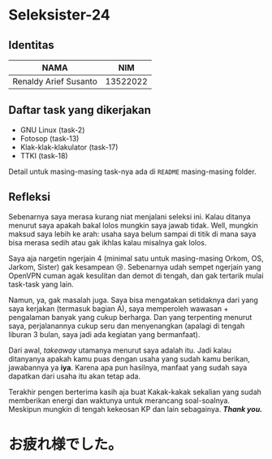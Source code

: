 # Seleksister-24

## Identitas
|NAMA|NIM|
|-|-|
|Renaldy Arief Susanto|13522022|

## Daftar task yang dikerjakan
- GNU Linux (task-2)
- Fotosop (task-13)
- Klak-klak-klakulator (task-17)
- TTKI (task-18)

Detail untuk masing-masing task-nya ada di `README` masing-masing folder.

## Refleksi
Sebenarnya saya merasa kurang niat menjalani seleksi ini. Kalau ditanya menurut saya apakah bakal lolos mungkin saya jawab tidak. Well, mungkin maksud saya lebih ke arah: usaha saya belum sampai di titik di mana saya bisa merasa sedih atau gak ikhlas kalau misalnya gak lolos.

Saya aja nargetin ngerjain 4 (minimal satu untuk masing-masing Orkom, OS, Jarkom, Sister) gak kesampean 😢. Sebenarnya udah sempet ngerjain yang OpenVPN cuman agak kesulitan dan demot di tengah, dan gak tertarik mulai task-task yang lain.

Namun, ya, gak masalah juga. Saya bisa mengatakan setidaknya dari yang saya kerjakan (termasuk bagian A), saya memperoleh wawasan + pengalaman banyak yang cukup berharga. Dan yang terpenting menurut saya, perjalanannya cukup seru dan menyenangkan (apalagi di tengah liburan 3 bulan, saya jadi ada kegiatan yang bermanfaat). 

Dari awal, _takeaway_ utamanya menurut saya adalah itu. Jadi kalau ditanyanya apakah kamu puas dengan usaha yang sudah kamu berikan, jawabannya ya **iya**. Karena apa pun hasilnya, manfaat yang sudah saya dapatkan dari usaha itu akan tetap ada.

Terakhir pengen berterima kasih aja buat Kakak-kakak sekalian yang sudah memberikan energi dan waktunya untuk merancang soal-soalnya. Meskipun mungkin di tengah kekeosan KP dan lain sebagainya. _**Thank you.**_

# お疲れ様でした。